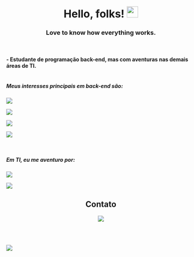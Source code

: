 <div align="center">

  

# Hello, folks! <img src="https://raw.githubusercontent.com/MartinHeinz/MartinHeinz/master/wave.gif" width="30px">

### Love to know how everything works.

</div>

<br/>

#### - Estudante de programação back-end, mas com aventuras nas demais áreas de TI.<br/><br/>

##### Meus interesses principais em back-end são:

![](https://img.shields.io/badge/-C%2B%2B-black?style=for-the-badge&logo=cpp)

![](https://img.shields.io/badge/-Python-black?style=for-the-badge&logo=python)

![](https://img.shields.io/badge/-C-black?style=for-the-badge&logo=c)

![](https://img.shields.io/badge/-Kotlin-black?style=for-the-badge&logo=kotlin)

<br/>

##### Em TI, eu me aventuro por:

![](https://img.shields.io/badge/-DevOps-blue?style=for-the-badge&logo=devops)

![](https://img.shields.io/badge/-Linux-black?style=for-the-badge&logo=linux)

<div align="center">

  

## Contato

<a href="https://guilhermeibrahim.netlify.app/">

  <img src="https://img.shields.io/badge/website-000000?style=for-the-badge&logo=About.me&logoColor=white"  />

</a><br/><br/>

</div>

![](./profile-3d-contrib/profile-night-rainbow.svg)

</br>

